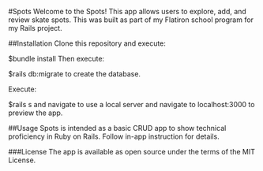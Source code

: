 #Spots
Welcome to the Spots! This app allows users to explore, add, and review skate spots. This was built as part of my Flatiron school program for my Rails project.

##Installation
Clone this repository and execute:

$bundle install
Then execute:

$rails db:migrate
to create the database.

Execute:

$rails s
and navigate to use a local server and navigate to localhost:3000 to preview the app.

##Usage
Spots is intended as a basic CRUD app to show technical proficiency in Ruby on Rails. Follow in-app instruction for details.

###License
The app is available as open source under the terms of the MIT License.
